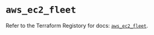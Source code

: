 # `aws_ec2_fleet`

Refer to the Terraform Registory for docs: [`aws_ec2_fleet`](https://registry.terraform.io/providers/hashicorp/aws/5.5.0/docs/resources/ec2_fleet).
